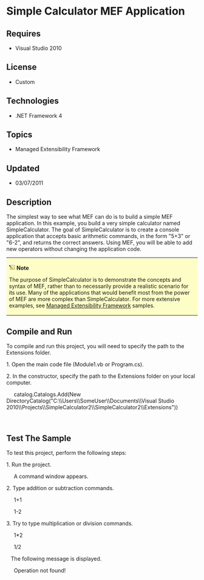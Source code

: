 # Simple Calculator MEF Application
## Requires
- Visual Studio 2010
## License
- Custom
## Technologies
- .NET Framework 4
## Topics
- Managed Extensibility Framework
## Updated
- 03/07/2011
## Description

<p>The simplest way to see what MEF can do is to build a simple MEF application. In this example, you build a very simple calculator named SimpleCalculator. The goal of SimpleCalculator is to create a console application that accepts basic arithmetic commands,
 in the form &quot;5&#43;3&quot; or &quot;6-2&quot;, and returns the correct answers. Using MEF, you will be able to add new operators without changing the application code.</p>
<table border="0" style="background-color:#fcfec5">
<tbody>
<tr>
<td>
<p><strong><img src="18842-note.png" alt="" width="16" height="16">&nbsp;Note</strong></p>
<p>The purpose of SimpleCalculator is to demonstrate the concepts and syntax of MEF, rather than to necessarily provide a realistic scenario for its use. Many of the applications that would benefit most from the power of MEF are more complex than SimpleCalculator.
 For more extensive examples, see <a href="http://go.microsoft.com/fwlink/?LinkId=144282">
Managed Extensibility Framework</a>&nbsp;samples.</p>
</td>
</tr>
</tbody>
</table>
<h2>Compile and Run</h2>
<p>To compile and run this project, you will need to specify the path to the Extensions folder.</p>
<p>1. Open the main code file (Module1.vb or Program.cs).</p>
<p>2. In the constructor, specify the path to the Extensions folder on your local computer.</p>
<p>&nbsp;&nbsp;&nbsp;&nbsp; catalog.Catalogs.Add(New DirectoryCatalog(&quot;C:\\Users\\SomeUser\\Documents\\Visual Studio 2010\\Projects\\SimpleCalculator2\\SimpleCalculator2\\Extensions&quot;))</p>
<p>&nbsp;</p>
<h2>Test The Sample&nbsp;</h2>
<p>To test this project, perform the following steps:</p>
<p>1. Run the project.</p>
<p>&nbsp;&nbsp;&nbsp;&nbsp; A command window appears.</p>
<p>2. Type addition or subtraction commands.</p>
<p>&nbsp;&nbsp;&nbsp;&nbsp; 1&#43;1</p>
<p>&nbsp;&nbsp;&nbsp;&nbsp; 1-2</p>
<p>3. Try to type multiplication or division commands.</p>
<p>&nbsp;&nbsp;&nbsp;&nbsp; 1*2</p>
<p>&nbsp;&nbsp;&nbsp;&nbsp; 1/2</p>
<p>&nbsp;&nbsp; The following message is displayed.</p>
<p>&nbsp;&nbsp;&nbsp;&nbsp; Operation not found!</p>

